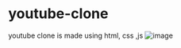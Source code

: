 # youtube-clone
youtube clone is made using html, css ,js 
![image](https://github.com/jks6404/youtube-clone/assets/119485859/bc2d6249-395d-441c-b8f3-04e577435474)

